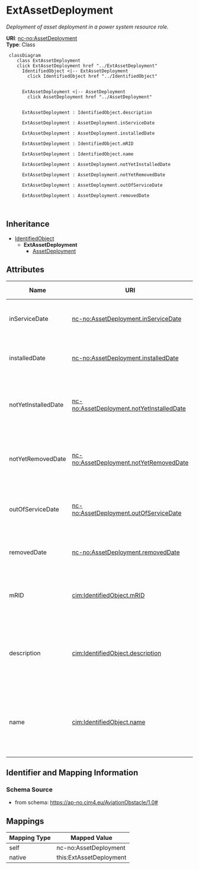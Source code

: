 # ExtAssetDeployment


_Deployment of asset deployment in a power system resource role._





**URI**: [nc-no:AssetDeployment](https://ap-no.cim4.eu/AviationObstacle/1.0#AssetDeployment)<br />
**Type**: Class




```mermaid
 classDiagram
    class ExtAssetDeployment
    click ExtAssetDeployment href "../ExtAssetDeployment"
      IdentifiedObject <|-- ExtAssetDeployment
        click IdentifiedObject href "../IdentifiedObject"
      

      ExtAssetDeployment <|-- AssetDeployment
        click AssetDeployment href "../AssetDeployment"
      
      
      ExtAssetDeployment : IdentifiedObject.description
        
      ExtAssetDeployment : AssetDeployment.inServiceDate
        
      ExtAssetDeployment : AssetDeployment.installedDate
        
      ExtAssetDeployment : IdentifiedObject.mRID
        
      ExtAssetDeployment : IdentifiedObject.name
        
      ExtAssetDeployment : AssetDeployment.notYetInstalledDate
        
      ExtAssetDeployment : AssetDeployment.notYetRemovedDate
        
      ExtAssetDeployment : AssetDeployment.outOfServiceDate
        
      ExtAssetDeployment : AssetDeployment.removedDate
        
      
```





## Inheritance
* [IdentifiedObject](IdentifiedObject.md)
    * **ExtAssetDeployment**
        * [AssetDeployment](AssetDeployment.md)



## Attributes


| Name | URI | Cardinality and Range | Description | Inheritance |
| ---  | --- | --- | --- | --- |
| inServiceDate | [nc-no:AssetDeployment.inServiceDate](https://ap-no.cim4.eu/AviationObstacle/1.0#AssetDeployment.inServiceDate) | 0..1 <br />  datetime  | Date and time asset was most recently put in service | direct |
| installedDate | [nc-no:AssetDeployment.installedDate](https://ap-no.cim4.eu/AviationObstacle/1.0#AssetDeployment.installedDate) | 0..1 <br />  datetime  | Date and time asset was most recently installed | direct |
| notYetInstalledDate | [nc-no:AssetDeployment.notYetInstalledDate](https://ap-no.cim4.eu/AviationObstacle/1.0#AssetDeployment.notYetInstalledDate) | 0..1 <br />  datetime  | Date and time of asset deployment transition to not yet installed | direct |
| notYetRemovedDate | [nc-no:AssetDeployment.notYetRemovedDate](https://ap-no.cim4.eu/AviationObstacle/1.0#AssetDeployment.notYetRemovedDate) | 0..1 <br />  datetime  | Date and time of asset deployment transition to not yet removed | direct |
| outOfServiceDate | [nc-no:AssetDeployment.outOfServiceDate](https://ap-no.cim4.eu/AviationObstacle/1.0#AssetDeployment.outOfServiceDate) | 0..1 <br />  datetime  | Date and time asset was most recently taken out of service | direct |
| removedDate | [nc-no:AssetDeployment.removedDate](https://ap-no.cim4.eu/AviationObstacle/1.0#AssetDeployment.removedDate) | 0..1 <br />  datetime  | Date and time asset was most recently removed | direct |
| mRID | [cim:IdentifiedObject.mRID](http://iec.ch/TC57/CIM100#IdentifiedObject.mRID) | 0..1 <br />  string  | Master resource identifier issued by a model authority | [IdentifiedObject](IdentifiedObject.md) |
| description | [cim:IdentifiedObject.description](http://iec.ch/TC57/CIM100#IdentifiedObject.description) | 0..1 <br />  string  | The description is a free human readable text describing or naming the object | [IdentifiedObject](IdentifiedObject.md) |
| name | [cim:IdentifiedObject.name](http://iec.ch/TC57/CIM100#IdentifiedObject.name) | 0..1 <br />  string  | The name is any free human readable and possibly non unique text naming the o... | [IdentifiedObject](IdentifiedObject.md) |









## Identifier and Mapping Information







### Schema Source


* from schema: https://ap-no.cim4.eu/AviationObstacle/1.0#





## Mappings

| Mapping Type | Mapped Value |
| ---  | ---  |
| self | nc-no:AssetDeployment |
| native | this:ExtAssetDeployment |




